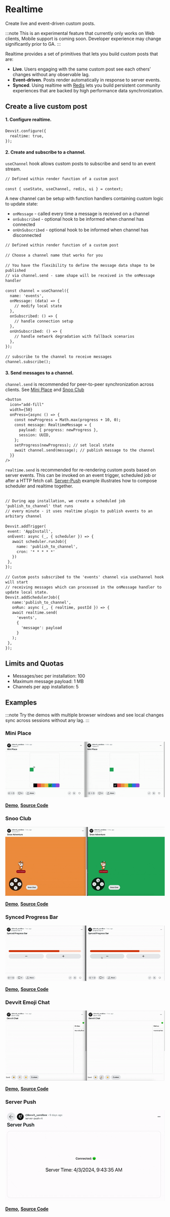 # Realtime

Create live and event-driven custom posts.

:::note
This is an experimental feature that currently only works on Web clients, Mobile support is coming soon. Developer experience may change significantly prior to GA.
:::

Realtime provides a set of primitives that lets you build custom posts that are:

- **Live**. Users engaging with the same custom post see each others’ changes without any observable lag.
- **Event-driven**. Posts render automatically in response to server events.
- **Synced**. Using realtime with [Redis](/docs/capabilities/redis.md) lets you build persistent community experiences that are backed by high performance data synchronization.

## Create a live custom post

#### 1. Configure realtime.

```tsx
Devvit.configure({
  realtime: true,
});
```

#### 2. Create and subscribe to a channel.

`useChannel` hook allows custom posts to subscribe and send to an event stream.

```tsx
// Defined within render function of a custom post

const { useState, useChannel, redis, ui } = context;
```

A new channel can be setup with function handlers containing custom logic to update state:

- `onMessage` - called every time a message is received on a channel
- `onSubscribed` - optional hook to be informed when channel has connected
- `onUnSubscribed` - optional hook to be informed when channel has disconnected

```tsx
// Defined within render function of a custom post

// Choose a channel name that works for you

// You have the flexibility to define the message data shape to be published
// via channel.send - same shape will be received in the onMessage handler

const channel = useChannel({
  name: 'events',
  onMessage: (data) => {
    // modify local state
  },
  onSubscribed: () => {
    // handle connection setup
  },
  onUnSubscribed: () => {
    // handle network degradation with fallback scenarios
  },
});

// subscribe to the channel to receive messages
channel.subscribe();
```

#### 3. Send messages to a channel.

`channel.send` is recommended for peer-to-peer synchronization across clients. See [Mini Place](#mini-place) and [Snoo Club](#snoo-club)

```tsx
<button
  icon="add-fill"
  width={50}
  onPress={async () => {
    const newProgress = Math.max(progress + 10, 0);
    const message: RealtimeMessage = {
      payload: { progress: newProgress },
      session: UUID,
    };
    setProgress(newProgress); // set local state
    await channel.send(message); // publish message to the channel
  }}
/>
```

`realtime.send` is recommended for re-rendering custom posts based on server events. This can be invoked on an event trigger, scheduled job or after a HTTP fetch call. [Server-Push](#server-push) example illustrates how to compose scheduler and realtime together.

```tsx

// During app installation, we create a scheduled job 'publish_to_channel' that runs
// every minute - it uses realtime plugin to publish events to an arbitary channel

Devvit.addTrigger(
 event: 'AppInstall',
 onEvent: async (_, { scheduler }) => {
   await scheduler.runJob({
     name: 'publish_to_channel',
     cron: '* * * * *'
   })
 },
});

// Custom posts subscribed to the 'events' channel via useChannel hook will start
// receiving messages which can processed in the onMessage handler to update local state.
Devvit.addSchedulerJob({
   name:'publish_to_channel',
   onRun: async (_, { realtime, postId }) => {
   await realtime.send(
     'events',
     {
       'message': payload
     }
   );
 },
});
```

## Limits and Quotas

- Messages/sec per installation: 100
- Maximum message payload: 1 MB
- Channels per app installation: 5

## Examples

:::note
Try the demos with multiple browser windows and see local changes sync across sessions without any lag.
:::

### Mini Place

![mini_place_high](../assets/realtime/mini_place_high.gif)

**[Demo](https://sh.reddit.com/r/devvit_sandbox/comments/1bumd7e/mini_place/)**,
**[Source Code](https://github.com/reddit/devvit/tree/main/packages/apps/mini-place)**

### Snoo Club

![snoo_club](../assets/realtime/snoo_club.gif)

**[Demo](https://sh.reddit.com/r/devvit_sandbox/comments/1bunpzv/interactive_snooclub/)**,
**[Source Code](https://github.com/reddit/devvit/tree/main/packages/apps/snooclub)**

### Synced Progress Bar

![synced_progress_bar](../assets/realtime/synced_progress_bar.gif)

**[Demo](https://sh.reddit.com/r/devvit_sandbox/comments/1b3ccp9/synced_progress_bar/),**
**[Source Code](https://github.com/reddit/devvit/tree/main/packages/apps/synced-progress-bar)**

### Devvit Emoji Chat

![devvit_emoji_chat](../assets/realtime/devvit_emoji_chat.gif)

**[Demo](https://sh.reddit.com/r/devvit_sandbox/comments/1b15qqp/devvit_chat/),**
**[Source Code](https://github.com/reddit/devvit/tree/main/packages/apps/devvit-emoji-chat)**

### Server Push

![server_push](../assets/realtime/server_push.gif)

**[Demo](https://sh.reddit.com/r/devvit_sandbox/comments/1bnnc60/server_push/),**
**[Source Code](https://github.com/reddit/devvit/tree/main/packages/apps/server-push)**
